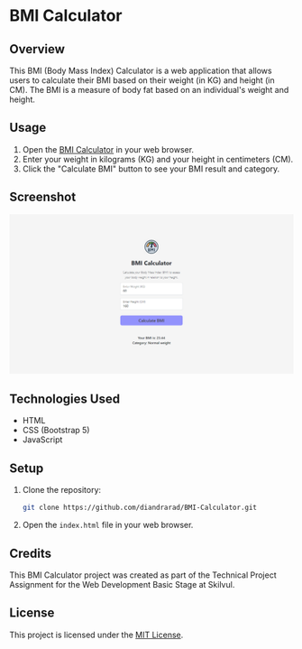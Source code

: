 # BMI Calculator

## Overview

This BMI (Body Mass Index) Calculator is a web application that allows users to calculate their BMI based on their weight (in KG) and height (in CM). The BMI is a measure of body fat based on an individual's weight and height.

## Usage

1. Open the [BMI Calculator](https://diandrarad.github.io/BMI-Calculator/) in your web browser.
2. Enter your weight in kilograms (KG) and your height in centimeters (CM).
3. Click the "Calculate BMI" button to see your BMI result and category.

## Screenshot

![Screenshot](screenshot.png)

## Technologies Used

- HTML
- CSS (Bootstrap 5)
- JavaScript

## Setup

1. Clone the repository:

    ```bash
    git clone https://github.com/diandrarad/BMI-Calculator.git
    ```

2. Open the `index.html` file in your web browser.

## Credits

This BMI Calculator project was created as part of the Technical Project Assignment for the Web Development Basic Stage at Skilvul.

## License

This project is licensed under the [MIT License](LICENSE).
